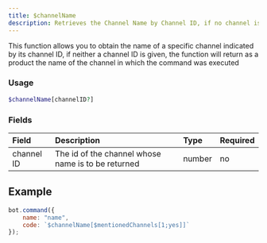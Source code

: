 ```yaml
---
title: $channelName
description: Retrieves the Channel Name by Channel ID, if no channel is specified it will return the name of the channel where the command was executed.
---
```


This function allows you to obtain the name of a specific channel indicated by its channel ID, if neither a channel ID is given, the function will return as a product the name of the channel in which the command was executed

### Usage
```php
$channelName[channelID?]
```

### Fields

| Field | Description | Type | Required |
| :--- | :--- | :--- | :--- |
| channel ID | The id of the channel whose name is to be returned | number | no |

## Example

```javascript
bot.command({
    name: "name",
    code: `$channelName[$mentionedChannels[1;yes]]`
});
```



